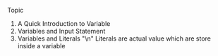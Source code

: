 Topic

1. A Quick Introduction to Variable
2. Variables and Input Statement
3. Variables and Literals "\n"
    Literals are actual value which are store inside a variable
